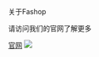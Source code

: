 关于Fashop

请访问我们的官网了解更多

[官网](http://www.fashop.cn/)
![](https://ws2.sinaimg.cn/large/006tNc79ly1fvp21zf8x0g31kw0zku12.gif)
